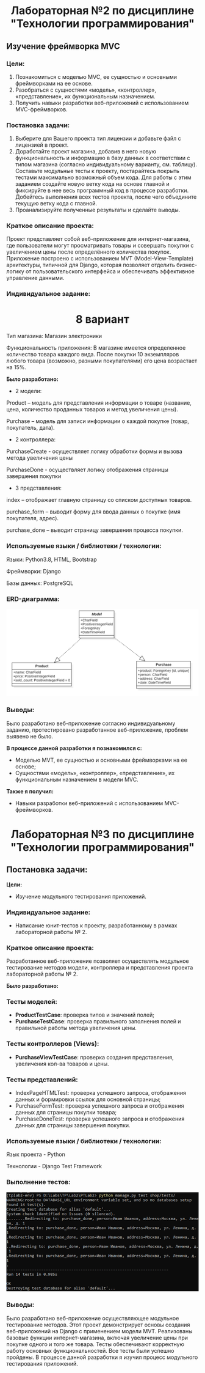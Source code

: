 <h1 align="center">Лабораторная №2 по дисциплине "Технологии программирования"</h1>

## Изучение фреймворка MVC

### Цели:
1. Познакомиться c моделью MVC, ее сущностью и основными фреймворками на ее основе.
2. Разобраться с сущностями «модель», «контроллер», «представление», их функциональным
назначением.
3. Получить навыки разработки веб-приложений с использованием MVC-фреймворков.

### Постановка задачи:
1. Выберите для Вашего проекта тип лицензии и добавьте файл с лицензией в проект.
2. Доработайте проект магазина, добавив в него новую функциональность и информацию в базу
данных в соответствии с типом магазина (согласно индивидуальному варианту, см. таблицу). Составьте
модульные тесты к проекту, постарайтесь покрыть тестами максимально возможный объем кода. Для
работы с этим заданием создайте новую ветку кода на основе главной и фиксируйте в нее весь
программный код в процессе разработки. Добейтесь выполнения всех тестов проекта, после чего
объедините текущую ветку кода с главной.
3. Проанализируйте полученные результаты и сделайте выводы.

### Краткое описание проекта:
Проект представляет собой веб-приложение для интернет-магазина, где пользователи могут просматривать товары и совершать покупки с увеличением цены после определённого количества покупок. Приложение построено с использованием MVT (Model-View-Template) архитектуры, типичной для Django, которая позволяет отделить бизнес-логику от пользовательского интерфейса и обеспечивать эффективное управление данными.

### Индивидуальное задание:

<h1 align="center">8 вариант</h1>

<p>Тип магазина: Магазин электроники</p> 
Функциональность приложения: В магазине имеется определенное количество товара каждого вида. После покупки 10 экземпляров любого товара (возможно, разными покупателями) его цена возрастает на 15%.

**Было разработано:**
* 2 модели: 
<p>Product – модель для представления информации о товаре (название, цена, количество проданных товаров и метод увеличения цены).</p>
<p>Purchase – модель для записи информации о каждой покупке (товар, покупатель, дата).</p>

* 2 контроллера:
<p>PurchaseCreate - осуществляет логику обработки формы и вызова метода увеличения цены</p>
<p>PurchaseDone - осуществляет логику отображения страницы завершения покупки</p>

* 3 представления:
<p>index – отображает главную страницу со списком доступных товаров.</p>
<p>purchase_form – выводит форму для ввода данных о покупке (имя покупателя, адрес).</p>
<p>purchase_done – выводит страницу завершения процесса покупки.</p>

### Используемые языки / библиотеки / технологии:
<p>Языки: Python3.8, HTML, Bootstrap</p>
<p>Фреймворки: Django</p>
<p>Базы данных: PostgreSQL </p>

### ERD-диаграмма:
![ERD-диаграмма](https://github.com/DozenDevil/PTLab2/blob/ind-task8/img/erd_diagram.png)

### Выводы:
Было разработано веб-приложение согласно индивидуальному заданию, протестировано разработанное веб-приложение, проблем выявено не было.

**В процессе данной разработки я познакомился с:**
* Моделью MVT, ее сущностью и основными фреймворками на ее основе;
* Сущностями «модель», «контроллер», «представление», их функциональным назначением в модели MVC.  

**Также я получил:**
* Навыки разработки веб-приложений с использованием MVC-фреймворков.

<h1 align="center">Лабораторная №3 по дисциплине "Технологии программирования"</h1>

## Постановка задачи:
**Цели:**
* Изучение модульного тестирования приложений.

### Индивидуальное задание:
* Написание юнит-тестов к проекту, разработанному в рамках лабораторной работы № 2.

### Краткое описание проекта:
Разработанное веб-приложение позволяет осуществлять модульное тестирование методов модели, контроллера и представления проекта лабораторной работы № 2.

**Было разработано:**
### Тесты моделей:
- **ProductTestCase**: проверка типов и значений полей;
- **PurchaseTestCase**: проверка правильного заполнения полей и правильной работы метода увеличения цены.

### Тесты контроллеров (Views):
- **PurchaseViewTestCase**: проверка создания представления, увеличения кол-ва товаров и цены.

### Тесты представлений:
- IndexPageHTMLTest: проверка успешного запроса, отображения данных и формировки ссылок для основной страницы;
- PurchaseFormTest: проверка успешного запроса и отображения данных для страницы покупки товара;
- PurchaseDoneTest: проверка успешного запроса и отображения данных для страницы завершения покупки.

### Используемые языки / библиотеки / технологии:
<p>Язык проекта - Python</p>
Технологии - Django Test Framework

### Выполнение тестов:
![Test Pass](https://github.com/DozenDevil/PTLab2/blob/ind-task8/img/tests_pass.png)


### Выводы:
Было разработано веб-приложение осуществляющее модульное тестирование методов. Этот проект демонстрирует основы создания веб-приложений на Django с применением модели MVT. Реализованы базовые функции интернет-магазина, включая увеличение цены при покупке одного и того же товара. Тесты обеспечивают корректную работу основных функциональностей. Все тесты были успешно пройдены. В процессе данной разработки я изучил процесс модульного тестирования приложений.
